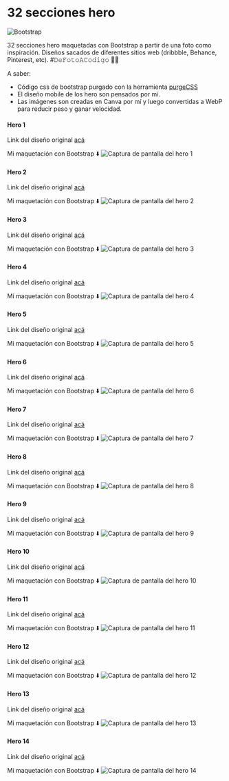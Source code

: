 # 32 secciones hero
![Bootstrap](https://img.shields.io/badge/bootstrap-%238511FA.svg?style=for-the-badge&logo=bootstrap&logoColor=white)

32 secciones hero maquetadas con Bootstrap a partir de una foto como inspiración. Diseños sacados de diferentes sitios web (dribbble, Behance, Pinterest, etc). #𝙳𝚎𝙵𝚘𝚝𝚘𝙰𝙲𝚘𝚍𝚒𝚐𝚘 👨‍💻

A saber: 
- Código css de bootstrap purgado con la herramienta [purgeCSS](https://purgecss.com/)
- El diseño mobile de los hero son pensados por mí.
- Las imágenes son creadas en Canva por mí y luego convertidas a WebP para reducir peso y ganar velocidad.

#### Hero 1
Link del diseño original [acá](https://ar.pinterest.com/pin/450852612712001140/)

Mi maquetación con Bootstrap ⬇️
![Captura de pantalla del hero 1](/hero_1/assets/img/hero_1.png)

#### Hero 2
Link del diseño original [acá](https://ar.pinterest.com/pin/450852612712055513/)

Mi maquetación con Bootstrap ⬇️
![Captura de pantalla del hero 2](/hero_2/assets/img/hero_2.png)

#### Hero 3
Link del diseño original [acá](https://designtemplateplace.com/product/company-profile-hero-header-345433#gallery-1)

Mi maquetación con Bootstrap ⬇️
![Captura de pantalla del hero 3](/hero_3/assets/img/hero_3.png)

#### Hero 4
Link del diseño original [acá](https://designtemplateplace.com/product/findker-hire-hero-header-image-436469#gallery-1)

Mi maquetación con Bootstrap ⬇️
![Captura de pantalla del hero 4](/hero_4/assets/img/hero_4.png)

#### Hero 5
Link del diseño original [acá](https://designtemplateplace.com/product/gaming-hero-section-472248#gallery)

Mi maquetación con Bootstrap ⬇️
![Captura de pantalla del hero 5](/hero_5/assets/img/hero_5.png)

#### Hero 6
Link del diseño original [acá](https://designtemplateplace.com/product/modern-fashion-trends-hero-section-website-489488#gallery-1)

Mi maquetación con Bootstrap ⬇️
![Captura de pantalla del hero 6](/hero_6/assets/img/hero_6.png)

#### Hero 7
Link del diseño original [acá](https://ar.pinterest.com/pin/397864948339057574/)

Mi maquetación con Bootstrap ⬇️
![Captura de pantalla del hero 7](/hero_7/assets/img/hero_7.png)

#### Hero 8
Link del diseño original [acá](https://ar.pinterest.com/pin/710513278714521170/)

Mi maquetación con Bootstrap ⬇️
![Captura de pantalla del hero 8](/hero_8/assets/img/hero_8.png)

#### Hero 9
Link del diseño original [acá](https://ar.pinterest.com/pin/420664421462232417/)

Mi maquetación con Bootstrap ⬇️
![Captura de pantalla del hero 9](/hero_9/assets/img/hero_9.png)

#### Hero 10
Link del diseño original [acá](https://designtemplateplace.com/product/educlub-professional-e-learning-platform-hero-487386#gallery)

Mi maquetación con Bootstrap ⬇️
![Captura de pantalla del hero 10](/hero_10/assets/img/hero_10.png)

#### Hero 11
Link del diseño original [acá](https://ar.pinterest.com/pin/545920786111744510/)

Mi maquetación con Bootstrap ⬇️
![Captura de pantalla del hero 11](/hero_11/assets/img/hero_11.png)

#### Hero 12
Link del diseño original [acá](https://ar.pinterest.com/pin/31736372366589561/)

Mi maquetación con Bootstrap ⬇️
![Captura de pantalla del hero 12](/hero_12/assets/img/hero_12.png)

#### Hero 13
Link del diseño original [acá](https://ar.pinterest.com/pin/704180091761245953/)

Mi maquetación con Bootstrap ⬇️
![Captura de pantalla del hero 13](/hero_13/assets/img/hero_13.png)

#### Hero 14
Link del diseño original [acá](https://dribbble.com/shots/17808357-Wforce-Web-Design)

Mi maquetación con Bootstrap ⬇️
![Captura de pantalla del hero 14](/hero_14/assets/img/hero_14.png)
